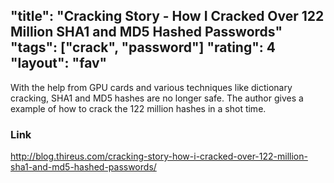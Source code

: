 "title": "Cracking Story - How I Cracked Over 122 Million SHA1 and MD5 Hashed Passwords"
"tags": ["crack", "password"]
"rating": 4
"layout": "fav"
---

With the help from GPU cards and various techniques like dictionary cracking, SHA1 and MD5 hashes are no longer safe. The author gives a example of how to crack the 122 million hashes in a shot time.

### Link

http://blog.thireus.com/cracking-story-how-i-cracked-over-122-million-sha1-and-md5-hashed-passwords/

